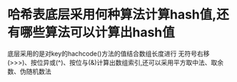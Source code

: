 # 哈希表底层采用何种算法计算hash值,还有哪些算法可以计算出hash值
  底层采用的是对key的hachcode()方法的值结合数组长度进行 无符号右移(>>>)、按位异或(^)、按位与(&)计算出数组索引,还可以采用平方取中法、取余数、伪随机数法
  